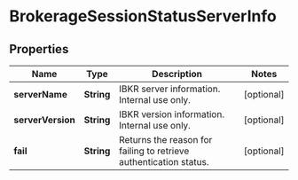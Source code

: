 

# BrokerageSessionStatusServerInfo


## Properties

| Name | Type | Description | Notes |
|------------ | ------------- | ------------- | -------------|
|**serverName** | **String** | IBKR server information. Internal use only. |  [optional] |
|**serverVersion** | **String** | IBKR version information. Internal use only. |  [optional] |
|**fail** | **String** | Returns the reason for failing to retrieve authentication status. |  [optional] |



